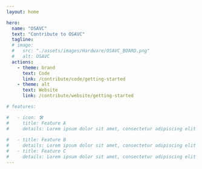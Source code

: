 ```yaml
---
layout: home

hero:
  name: "OSAVC"
  text: "Contribute to OSAVC"
  tagline:
  # image:
  #   src: "./assets/images/Hardware/OSAVC_BOARD.png"
  #   alt: OSAVC
  actions:
    - theme: brand
      text: Code
      link: /contribute/code/getting-started
    - theme: alt
      text: Website
      link: /contribute/website/getting-started

# features:

#   - icon: 🛠️
#     title: Feature A
#     details: Lorem ipsum dolor sit amet, consectetur adipiscing elit
    
#   - title: Feature B
#     details: Lorem ipsum dolor sit amet, consectetur adipiscing elit
#   - title: Feature C
#     details: Lorem ipsum dolor sit amet, consectetur adipiscing elit
---
```

